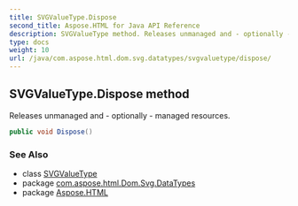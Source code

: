 ```yaml
---
title: SVGValueType.Dispose
second_title: Aspose.HTML for Java API Reference
description: SVGValueType method. Releases unmanaged and - optionally - managed resources
type: docs
weight: 10
url: /java/com.aspose.html.dom.svg.datatypes/svgvaluetype/dispose/
---
```

## SVGValueType.Dispose method

Releases unmanaged and - optionally - managed resources.

```java
public void Dispose()
```

### See Also

* class [SVGValueType](../)
* package [com.aspose.html.Dom.Svg.DataTypes](../../svgvaluetype/)
* package [Aspose.HTML](../../../)
